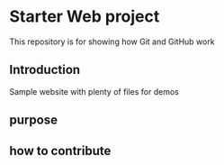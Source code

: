 # Starter Web project

This repository is for showing how Git and GitHub work

## Introduction

Sample website with plenty of files for demos

## purpose

## how to contribute